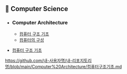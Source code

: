 ## 📌 Computer Science

- ### Computer Architecture
  - [컴퓨터 구조 기초](https://github.com/username/repository-name/blob/main/Computer%20Architecture/컴퓨터구조기초.md)
  - [컴퓨터의 구성](https://github.com/username/repository-name/blob/main/Computer%20Architecture/컴퓨터의구성.md)



- [컴퓨터 구조 기초](https://github.com/내-사용자명/내-리포지토리명/blob/main/Computer%20Architecture/컴퓨터구조기초.md)



https://github.com/내-사용자명/내-리포지토리명/blob/main/Computer%20Architecture/컴퓨터구조기초.md
